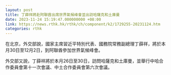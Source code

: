 ```yaml
---
layout: post
title: 丁薛祥將赴阿聯酋出席世界氣候峰會並出訪哈薩克和土庫曼
date: 2023-11-24 15:19:47.000000000 +08:00
link: https://news.rthk.hk/rthk/ch/component/k2/1729255-20231124.htm
categories: rthk
---
```


在北京，外交部說，國家主席習近平特別代表、國務院常務副總理丁薛祥，將於本月30日至12月2日，到阿聯酋參加世界氣候峰會。

外交部又說，丁薛祥將於本月26日至30日，訪問哈薩克和土庫曼，並舉行中哈合作委員會第十一次會議、中土合作委員會第六次會議。
